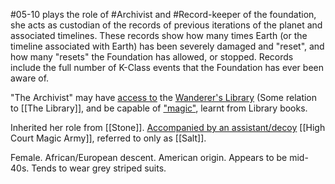 #05-10
plays the role of #Archivist and #Record-keeper of the foundation, she acts as custodian of the records of previous iterations of the planet and associated timelines. These records show how many times Earth (or the timeline associated with Earth) has been severely damaged and "reset", and how many "resets" the Foundation has allowed, or stopped. Records include the full number of K-Class events that the Foundation has ever been aware of.

"The Archivist" may have [access to](https://scp-wiki.wikidot.com/captain-kirby-s-proposal) the [Wanderer's Library](https://scp-wiki.wikidot.com/wanderers-library-hub) (Some relation to [[The Library]], and be capable of ["magic"](https://scp-wiki.wikidot.com/capitis), learnt from Library books.

Inherited her role from [[Stone]]. [Accompanied by an assistant/decoy](https://scp-wiki.wikidot.com/the-high-court-with-the-magic-army) [[High Court Magic Army]], referred to only as [[Salt]].

Female. African/European descent. American origin. Appears to be mid-40s. Tends to wear grey striped suits.